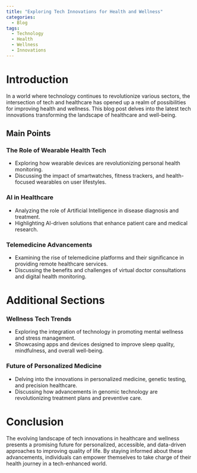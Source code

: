```yaml
---
title: "Exploring Tech Innovations for Health and Wellness"
categories:
  - Blog
tags:
  - Technology
  - Health
  - Wellness
  - Innovations
---
```


# Introduction
In a world where technology continues to revolutionize various sectors, the intersection of tech and healthcare has opened up a realm of possibilities for improving health and wellness. This blog post delves into the latest tech innovations transforming the landscape of healthcare and well-being.

## Main Points

### The Role of Wearable Health Tech
- Exploring how wearable devices are revolutionizing personal health monitoring.
- Discussing the impact of smartwatches, fitness trackers, and health-focused wearables on user lifestyles.

### AI in Healthcare
- Analyzing the role of Artificial Intelligence in disease diagnosis and treatment.
- Highlighting AI-driven solutions that enhance patient care and medical research.

### Telemedicine Advancements
- Examining the rise of telemedicine platforms and their significance in providing remote healthcare services.
- Discussing the benefits and challenges of virtual doctor consultations and digital health monitoring.

# Additional Sections

### Wellness Tech Trends
- Exploring the integration of technology in promoting mental wellness and stress management.
- Showcasing apps and devices designed to improve sleep quality, mindfulness, and overall well-being.

### Future of Personalized Medicine
- Delving into the innovations in personalized medicine, genetic testing, and precision healthcare.
- Discussing how advancements in genomic technology are revolutionizing treatment plans and preventive care.

# Conclusion
The evolving landscape of tech innovations in healthcare and wellness presents a promising future for personalized, accessible, and data-driven approaches to improving quality of life. By staying informed about these advancements, individuals can empower themselves to take charge of their health journey in a tech-enhanced world.